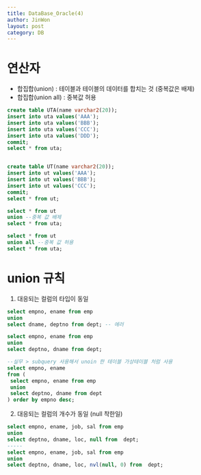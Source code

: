 ```yaml
---
title: DataBase_Oracle(4)
author: JinWon
layout: post
category: DB
---
```


# 연산자

- 합집합(union) : 테이블과 테이블의 데이터를 합치는 것 (중복값은 배제)
- 합집합(union all) : 중복값 허용

~~~sql
create table UTA(name varchar2(20));
insert into uta values('AAA');
insert into uta values('BBB');
insert into uta values('CCC');
insert into uta values('DDD');
commit;
select * from uta;


create table UT(name varchar2(20));
insert into ut values('AAA');
insert into ut values('BBB');
insert into ut values('CCC');
commit;
select * from ut;

select * from ut
union --중복 값 배제
select * from uta;

select * from ut
union all --중복 값 허용
select * from uta;
~~~

#  union 규칙

1. 대응되는 컬럼의 타입이 동일
~~~sql
select empno, ename from emp
union
select dname, deptno from dept; -- 에러

select empno, ename from emp
union
select deptno, dname from dept;

--실무 > subquery 사용해서 unoin 한 테이블 가상테이블 처럼 사용
select empno, ename
from (
 select empno, ename from emp
 union
 select deptno, dname from dept
) order by empno desc;
~~~

2. 대응되는 컬럼의 개수가 동일 (null 착한일)

~~~sql
select empno, ename, job, sal from emp
union
select deptno, dname, loc, null from  dept;
-----
select empno, ename, job, sal from emp
union
select deptno, dname, loc, nvl(null, 0) from  dept;
~~~